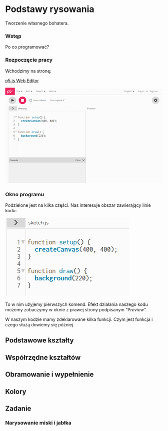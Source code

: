 # Podstawy rysowania

Tworzenie własnego bohatera.

### Wstęp

Po co programować?

### Rozpoczęcie pracy

Wchodzimy na stronę: 

[p5.js Web Editor](https://editor.p5js.org/)

![Untitled](Podstawy%20rysowania%2038263063c2cc45eaa21025cfe92d02e7/Untitled.png)

### Okno programu

Podzielone jest na kilka części. Nas interesuje obszar zawierający linie kodu:

![Untitled](Podstawy%20rysowania%2038263063c2cc45eaa21025cfe92d02e7/Untitled%201.png)

To w nim użyjemy pierwszych komend. Efekt działania naszego kodu możemy zobaczymy w oknie z prawej strony podpisanym “P*review”.*

W naszym kodzie mamy zdeklarowane kilka funkcji. Czym jest funkcja i  czego służą dowiemy się później. 

## Podstawowe kształty

## Współrzędne kształtów

## Obramowanie i wypełnienie

## Kolory

## Zadanie

### Narysowanie miski i jabłka